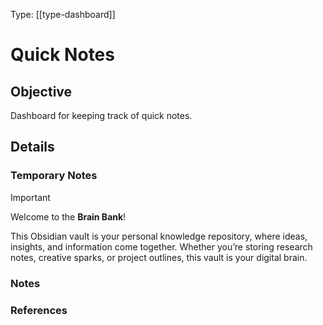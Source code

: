 Type: [[type-dashboard]]
# Quick Notes

## Objective

Dashboard for keeping track of quick notes.
## Details

### Temporary Notes

> [!Important]
> Welcome to the **Brain Bank**!
> 
> This Obsidian vault is your personal knowledge repository, where ideas, insights, and information come together. Whether you’re storing research notes, creative sparks, or project outlines, this vault is your digital brain. 

### Notes


### References